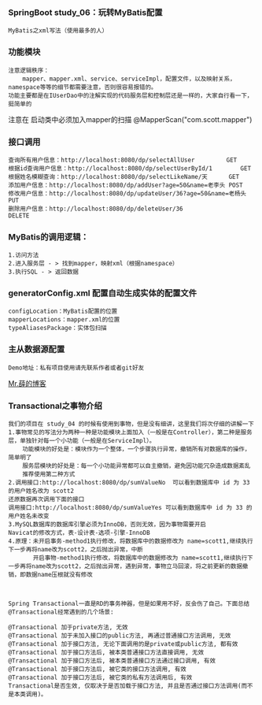 ### SpringBoot study_06：玩转MyBatis配置
	MyBatis之xml写法（使用最多的人）

### 功能模块
	注意逻辑秩序：
		mapper、mapper.xml、service、serviceImpl，配置文件，以及映射关系，namespace等等的细节都需要注意，否则很容易报错的。
	功能主要都是在IUserDao中的注解实现的代码服务层和控制层还是一样的，大家自行看一下，挺简单的

注意在 启动类中必须加入mapper的扫描  @MapperScan("com.scott.mapper")

### 接口调用
	查询所有用户信息：http://localhost:8080/dp/selectAllUser			GET
	根据id查询用户信息：http://localhost:8080/dp/selectUserById/1		GET
	根据姓名模糊查询：http://localhost:8080/dp/selectLikeName/天		GET
	添加用户信息：http://localhost:8080/dp/addUser?age=50&name=老李头	POST
	修改用户信息：http://localhost:8080/dp/updateUser/36?age=50&name=老杨头	PUT
	删除用户信息：http://localhost:8080/dp/deleteUser/36				DELETE

### MyBatis的调用逻辑：
	1.访问方法
	2.进入服务层 - > 找到mapper，映射xml（根据namespace）
	3.执行SQL - > 返回数据


### generatorConfig.xml 配置自动生成实体的配置文件
	configLocation：MyBatis配置的位置
	mapperLocations：mapper.xml的位置
	typeAliasesPackage：实体包扫描

### 主从数据源配置
	Demo地址：私有项目使用请先联系作者或者git好友
<a href="https://github.com/18772101110/pay_Summary">Mr.薛的博客</a>

### Transactional之事物介绍
	我们的项目在 study_04 的时候有使用到事物，但是没有细讲，这里我们将次仔细的讲解一下
	1.事物常见的写法分为两种一种是功能模块上面加入（一般是在Controller），第二种是服务层，单独针对每一个小功能（一般是在ServiceImpl）。
		功能模块的好处是：模块作为一个整体，一个步骤执行异常，撤销所有对数据库的操作，简单明了
		服务层模块的好处是：每一个小功能异常都可以自主撤销，避免因功能冗杂造成数据紊乱
		推荐使用第二种方式
	2.调用接口:http://localhost:8080/dp/sumValueNo  可以看到数据库中 id 为 33 的用户姓名改为 scott2
	还原数据再次调用下面的接口
	调用接口:http://localhost:8080/dp/sumValueYes 可以看到数据库中 id 为 33 的用户姓名未改变
	3.MySQL数据库的数据库引擎必须为InnoDB，否则无效，因为事物需要开启
	Navicat的修改方式，表-设计表-选项-引擎-InnoDB
	4.原理：未开启事务-method1执行修改，将数据库中的数据修改为 name=scott1,继续执行下一步再将name改为scott2，之后抛出异常，中断
		   开启事物-method1执行修改，将数据库中的数据修改为 name=scott1,继续执行下一步再将name改为scott2，之后抛出异常，遇到异常，事物立马回滚，将之前更新的数据撤销，即数据name压根就没有修改



	Spring Transactional一直是RD的事务神器，但是如果用不好，反会伤了自己。下面总结@Transactional经常遇到的几个场景:
	
	@Transactional 加于private方法, 无效
	@Transactional 加于未加入接口的public方法, 再通过普通接口方法调用, 无效
	@Transactional 加于接口方法, 无论下面调用的是private或public方法, 都有效
	@Transactional 加于接口方法后, 被本类普通接口方法直接调用, 无效
	@Transactional 加于接口方法后, 被本类普通接口方法通过接口调用, 有效
	@Transactional 加于接口方法后, 被它类的接口方法调用, 有效
	@Transactional 加于接口方法后, 被它类的私有方法调用后, 有效
	Transactional是否生效, 仅取决于是否加载于接口方法, 并且是否通过接口方法调用(而不是本类调用)。